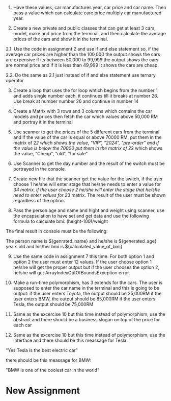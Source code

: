 1. Have these values, car manufactures year, car price and car name. Then pass a value which can calculate care price multiply car manufactured year.

2. Create a new private and public classes that can get at least 3 cars, model, make and price from the terminal, and then calculate the average prices of the cars and show it in the terminal.

2.1. Use the code in assignment 2 and use if and else statement so, if the average car prices are higher than the 100,000 the output shows the cars are expensive if its between 50,000 to 99,999 the output shows the cars are normal price and if it is less than 49,999 it shows the cars are cheap

2.2. Do the same as 2.1 just instead of if and else statement use ternary operator

3. Create a loop that uses the for loop whtich begins from the number 1 and adds single number each. it continues till it breaks at number 26. Use break at number number 26 and continue in number 14

4. Create a Matrix with 3 rows and 3 columns which contains the car models and prices then fetch the car which values above 50,000 RM and portray it in the terminal

5. Use scanner to get the prices of the 5 different cars from the terminal and if the value of the car is equal or above 70000 RM, put them in the matrix of 2*2 which shows the value, "VIP", "2024", "pre-order" and if the value is below the 70000 put them in the matrix of 2*2 which shows the value, "Cheap", "old", "for sale" 

6. Use Scanner to get the day number and the result of the switch must be portrayed in the console.

7. Create new file that the scanner get the value for the switch, if the user choose 1 he/she will enter stage that he/she needs to enter a value for 3*4 matrix, if the user choose 2 he/she will enter the stage that he/she need to enter values for 2*3 matrix. The result of the user must be shown regardless of the option.

8. Pass the person age and name and hight and weight using scanner, use the encapsulation to have set and get data and use the following formula to calculate bmi:
(height-100)/weight

The final result in console must be the following:

The person name is ${genrated_name} and he/she is ${generated_age} years old and his/her bmi is ${calculated_value_of_bmi}

9. Use the same code in assignment 7 this time. For both option 1 and option 2 the user must enter 12 values. If the user choose option 1 he/she will get the proper output but if the user chooses the option 2, he/she will get ArrayIndexOutOfBoundsException error.

10. Make a run-time polymorphism, has 3 extends for the cars. The user is supposed to enter the car name in the terminal and this is going to be output:
if the user enters Toyota, the output should be 25,000RM
if the user enters BMW, the output should be 85,000RM
if the user enters Tesla, the output should be 75,000RM

11. Same as the excercise 10 but this time instead of polymorphism, use the abstract and there should be a business slogan on top of the price for each car 

12. Same as the excercise 10 but this time instead of polymorphism, use the interface and there should be this meassage for Tesla:

"Yes Tesla is the best electric car"

there should be this meassage for BMW:

"BMW is one of the coolest car in the world"

# New Assignment

